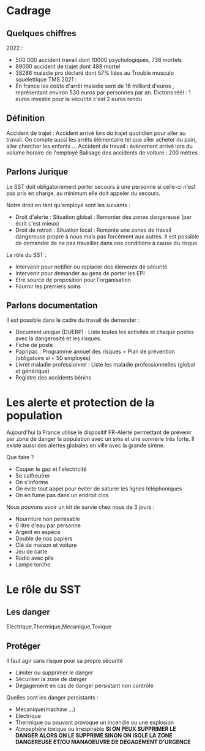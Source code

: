# Cadrage
## Quelques chiffres

2022 : 
- 500 000 accident travail dont 10000 psychologiques, 738 mortels
- 89000 accident de trajet dont 488 mortel
- 38286 maladie pro déclaré dont 57% liées au Trouble musculo squelettique TMS
2021 : 
- En france les coûts d'arrêt maladie sont de 16 milliard d'euros , représentant environ 530 euros par personnes par an.
Dictons réél : 1 euros investie pour la sécurité c'est 2 euros rendu

## Définition
Accident de trajet : Accident arrivé lors du trajet quotidien pour aller au travail. On compte aussi les arrêts élémentaire tel que aller acheter du pain, aller chercher les enfants ...
Accident de travail : évènement arrivé lors du volume horaire de l'employé
Balisage des accidents de voiture : 200 mètres
## Parlons Jurique
Le SST doit obligatoirement porter secours à une personne si celle-ci n'est pas pris en charge, au minimum elle doit appeler du secours. 

Notre droit en tant qu'employé sont les suivants : 
- Droit d'alerte : Situation global : Remonter des zones dangereuse (par écrit c'est mieux)
- Droit de retrait : Situation local : Remonte une zones de travail dangereuse propre à nous mais pas forcément aux autres. Il est possible de demander de ne pas travailler dans ces conditions à cause du risque

Le rôle du SST : 
- Intervenir pour notifier ou replacer des élements de sécurité
- Intervenir pour demander au gens de porter les EPI
- Etre source de proposition pour l'organisation
- Fournir les premiers soins

## Parlons documentation

Il est possible dans le cadre du travail de demander :
- Document unique (DUERP) : Liste toutes les activités et chaque postes avec la dangerosité et les risques. 
- Fiche de poste
- Papripac : Programme annuel des risques = Plan de prévention (obligatoire si + 50 employés)
- Livret maladie professionnel : Liste les maladie professionnelles (global et générique)
- Registre des accidents bénins

# Les alerte et protection de la population

Aujourd'hui la France utilise le dispositif FR-Alerte permettant de prévenir par zone de danger la population avec un sms et une sonnerie très forte.
Il existe aussi des alertes globales en ville avec la grande sirène. 

Que faire ? 
- Couper le gaz et l'electricité
- Se calfreutrer 
- On s'informe
- On évite tout appel pour éviter de saturer les lignes téléphoniques
- On en fume pas dans un endroit clos

Nous pouvons avoir un kit de survie chez nous de 3 jours :
- Nourriture non perissable 
- 6 litre d'eau par personne
- Argent en espèce
- Double de nos papiers
- Clé de maison et voiture
- Jeu de carte
- Radio avec pile
- Lampe torche

# Le rôle du SST

## Les danger
Electrique,Thermique,Mecanique,Toxique

## Protéger
Il faut agir sans risque pour sa propre sécurité
- Limiter ou supprimer le danger
- Sécuriser la zone de danger
- Dégagement en cas de danger persistant non contrôle

Quelles sont les danger persistants : 
- Mécanique(machine ...)
- Electrique
- Thermique ou pouvant provoque un incendie ou une explosion
- Atmosphère toxique ou irrespirable
**SI ON PEUX SUPPRIMER LE DANGER ALORS ON LE SUPPRIME SINON ON ISOLE LA ZONE DANGEREUSE ET/OU MANAOEUVRE DE DEGAGEMENT D'URGENCE**

